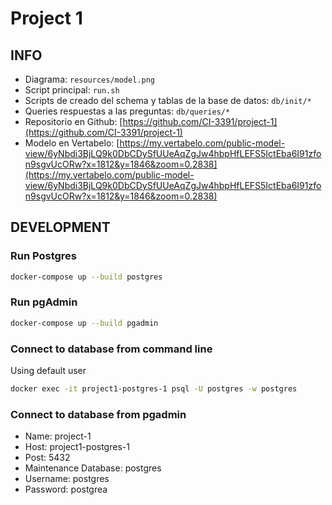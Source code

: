 # Project 1

## INFO

* Diagrama: `resources/model.png`
* Script principal: `run.sh`
* Scripts de creado del schema y tablas de la base de datos: `db/init/*`
* Queries respuestas a las preguntas: `db/queries/*`
* Repositorio en Github: [https://github.com/CI-3391/project-1](https://github.com/CI-3391/project-1)
* Modelo en Vertabelo: [https://my.vertabelo.com/public-model-view/6yNbdi3BjLQ9k0DbCDySfUUeAqZgJw4hbpHfLEFS5IctEba6I91zfon9sgvUcORw?x=1812&y=1846&zoom=0.2838](https://my.vertabelo.com/public-model-view/6yNbdi3BjLQ9k0DbCDySfUUeAqZgJw4hbpHfLEFS5IctEba6I91zfon9sgvUcORw?x=1812&y=1846&zoom=0.2838)

## DEVELOPMENT

### Run Postgres

```bash
docker-compose up --build postgres
```

### Run pgAdmin

```bash
docker-compose up --build pgadmin
```

### Connect to database from command line

Using default user

```bash
docker exec -it project1-postgres-1 psql -U postgres -w postgres
```

### Connect to database from pgadmin

* Name: project-1
* Host: project1-postgres-1
* Post: 5432
* Maintenance Database: postgres
* Username: postgres
* Password: postgrea